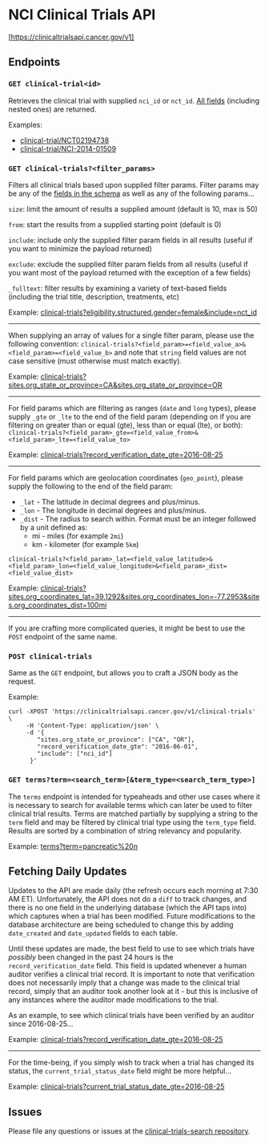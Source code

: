 # NCI Clinical Trials API
[https://clinicaltrialsapi.cancer.gov/v1]

## Endpoints

### `GET clinical-trial<id>`
Retrieves the clinical trial with supplied `nci_id` or `nct_id`. [All fields](clinical-trial.json) (including nested ones) are returned.

Examples:
* [clinical-trial/NCT02194738](clinical-trial/NCT02194738)
* [clinical-trial/NCI-2014-01509](clinical-trial/NCI-2014-01509)

### `GET clinical-trials?<filter_params>`
Filters all clinical trials based upon supplied filter params. Filter params may be any of the [fields in the schema](clinical-trial.json) as well as any of the following params...

`size`: limit the amount of results a supplied amount (default is 10, max is 50)

`from`: start the results from a supplied starting point (default is 0)

`include`: include only the supplied filter param fields in all results (useful if you want to minimize the payload returned)

`exclude`: exclude the supplied filter param fields from all results (useful if you want most of the payload returned with the exception of a few fields)

`_fulltext`: filter results by examining a variety of text-based fields (including the trial title, description, treatments, etc)

Example: [clinical-trials?eligibility.structured.gender=female&include=nct_id](clinical-trials?eligibility.structured.gender=female&include=nct_id)

-------

When supplying an array of values for a single filter param, please use the following convention: `clinical-trials?<field_param>=<field_value_a>&<field_param>=<field_value_b>` and note that `string` field values are not case sensitive (must otherwise must match exactly).

Example: [clinical-trials?sites.org_state_or_province=CA&sites.org_state_or_province=OR](clinical-trials?sites.org_state_or_province=CA&sites.org_state_or_province=OR)

-------

For field params which are filtering as ranges (`date` and `long` types), please supply `_gte` or `_lte` to the end of the field param (depending on if you are filtering on greater than or equal (gte), less than or equal (lte), or both): `clinical-trials?<field_param>_gte=<field_value_from>&<field_param>_lte=<field_value_to>`

Example: [clinical-trials?record_verification_date_gte=2016-08-25](clinical-trials?record_verification_date_gte=2016-08-25)

-------

For field params which are geolocation coordinates (`geo_point`), please supply the following to the end of the field param:
* `_lat` - The latitude in decimal degrees and plus/minus.
* `_lon` - The longitude in decimal degrees and plus/minus.
* `_dist` - The radius to search within. Format must be an integer followed by a unit defined as:
  * mi - miles (for example `2mi`)
  * km - kilometer (for example `5km`)  

`clinical-trials?<field_param>_lat=<field_value_latitude>&<field_param>_lon=<field_value_longitude>&<field_param>_dist=<field_value_dist>`

Example: [clinical-trials?sites.org_coordinates_lat=39.1292&sites.org_coordinates_lon=-77.2953&sites.org_coordinates_dist=100mi](clinical-trials?sites.org_coordinates_lat=39.1292&sites.org_coordinates_lon=-77.2953&sites.org_coordinates_dist=100mi)

-------

If you are crafting more complicated queries, it might be best to use the `POST` endpoint of the same name.

### `POST clinical-trials`
Same as the `GET` endpoint, but allows you to craft a JSON body as the request.

Example:

```
curl -XPOST 'https://clinicaltrialsapi.cancer.gov/v1/clinical-trials' \
     -H 'Content-Type: application/json' \
     -d '{
        "sites.org_state_or_province": ["CA", "OR"],
        "record_verification_date_gte": "2016-06-01",
        "include": ["nci_id"]
      }'
```

### `GET terms?term=<search_term>[&term_type=<search_term_type>]`
The `terms` endpoint is intended for typeaheads and other use cases where it is necessary to search for available terms which can later be used to filter clinical trial results. Terms are matched partially by supplying a string to the `term` field and may be filtered by clinical trial type using the `term_type` field. Results are sorted by a combination of string relevancy and popularity.

Example:
[terms?term=pancreatic%20n](https://clinicaltrialsapi.cancer.gov/v1/terms?term=pancreatic%20n)

## Fetching Daily Updates

Updates to the API are made daily (the refresh occurs each morning at 7:30 AM ET). Unfortunately, the API does not do a `diff` to track changes, and there is no one field in the underlying database (which the API taps into) which captures when a trial has been modified. Future modifications to the database architecture are being scheduled to change this by adding `date_created` and `date_updated` fields to each table.

Until these updates are made, the best field to use to see which trials have *possibly* been changed in the past 24 hours is the `record_verification_date` field. This field is updated whenever a human auditor verifies a clinical trial record. It is important to note that verification does not necessarily imply that a change was made to the clinical trial record, simply that an auditor took another look at it - but this is inclusive of any instances where the auditor made modifications to the trial.

As an example, to see which clinical trials have been verified by an auditor since 2016-08-25...

Example: [clinical-trials?record_verification_date_gte=2016-08-25](clinical-trials?record_verification_date_gte=2016-08-25)

-------

For the time-being, if you simply wish to track when a trial has changed its status, the `current_trial_status_date` field might be more helpful...

Example: [clinical-trials?current_trial_status_date_gte=2016-08-25](clinical-trials?current_trial_status_date_gte=2016-08-25)

## Issues

Please file any questions or issues at the [clinical-trials-search repository](https://github.com/presidential-innovation-fellows/clinical-trials-search/issues).
